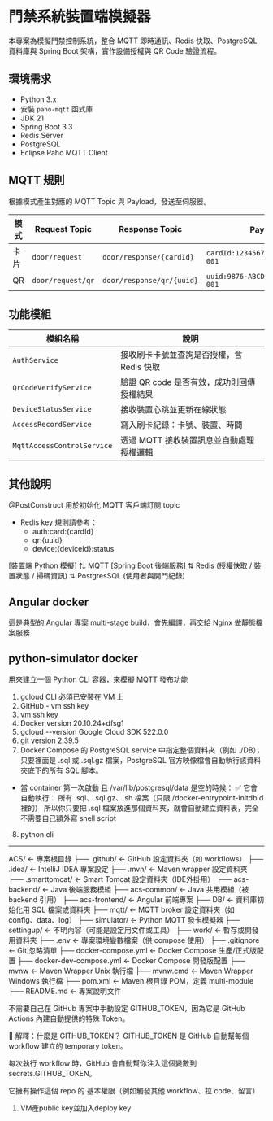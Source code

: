 # 門禁系統裝置端模擬器

本專案為模擬門禁控制系統，整合 MQTT 即時通訊、Redis 快取、PostgreSQL 資料庫與 Spring Boot 架構，實作設備授權與 QR Code 驗證流程。

## 環境需求

- Python 3.x
- 安裝 `paho-mqtt` 函式庫
- JDK 21
- Spring Boot 3.3
- Redis Server
- PostgreSQL
- Eclipse Paho MQTT Client

## MQTT 規則

根據模式產生對應的 MQTT Topic 與 Payload，發送至伺服器。

| 模式 | Request Topic     | Response Topic            | Payload 範例                             |
| -- | ----------------- | ------------------------- | -------------------------------------- |
| 卡片 | `door/request`    | `door/response/{cardId}`  | `cardId:123456789,deviceId:device-001` |
| QR | `door/request/qr` | `door/response/qr/{uuid}` | `uuid:9876-ABCD,deviceId:device-001`   |


## 功能模組
| 模組名稱 | 說明 |
|----------|------|
| `AuthService` | 接收刷卡卡號並查詢是否授權，含 Redis 快取 |
| `QrCodeVerifyService` | 驗證 QR code 是否有效，成功則回傳授權結果 |
| `DeviceStatusService` | 接收裝置心跳並更新在線狀態 |
| `AccessRecordService` | 寫入刷卡紀錄：卡號、裝置、時間|
| `MqttAccessControlService` | 透過 MQTT 接收裝置訊息並自動處理授權邏輯 |

## 其他說明
@PostConstruct 用於初始化 MQTT 客戶端訂閱 topic

* Redis key 規則請參考：
  * auth:card:{cardId}
  * qr:{uuid}
  * device:{deviceId}:status

[裝置端 Python 模擬]
⇅ MQTT
[Spring Boot 後端服務]
⇅ Redis 
(授權快取 / 裝置狀態 / 掃碼資訊)
⇅ PostgresSQL
(使用者與開門紀錄)

## Angular docker
這是典型的 Angular 專案 multi-stage build，會先編譯，再交給 Nginx 做靜態檔案服務

## python-simulator docker
用來建立一個 Python CLI 容器，來模擬 MQTT 發布功能


1. gcloud CLI 必須已安裝在 VM 上
2. GitHub - vm ssh key
3. vm ssh key
4. Docker version 20.10.24+dfsg1
5. gcloud --version Google Cloud SDK 522.0.0
6. git version 2.39.5
7. Docker Compose 的 PostgreSQL service 中指定整個資料夾（例如 ./DB），只要裡面是 .sql 或 .sql.gz 檔案，PostgreSQL 官方映像檔會自動執行該資料夾底下的所有 SQL 腳本。
  - 當 container 第一次啟動 且 /var/lib/postgresql/data 是空的時候：
    ✅ 它會自動執行：
    所有 .sql、.sql.gz、.sh 檔案（只限 /docker-entrypoint-initdb.d 裡的）
    所以你只要把 .sql 檔案放進那個資料夾，就會自動建立資料表，完全不需要自己額外寫 shell script
8. python cli


---
ACS/                            ← 專案根目錄
├── .github/                    ← GitHub 設定資料夾（如 workflows）
├── .idea/                      ← IntelliJ IDEA 專案設定
├── .mvn/                       ← Maven wrapper 設定資料夾
├── .smarttomcat/              ← Smart Tomcat 設定資料夾（IDE外掛用）
├── acs-backend/               ← Java 後端服務模組
├── acs-common/                ← Java 共用模組（被 backend 引用）
├── acs-frontend/              ← Angular 前端專案
├── DB/                        ← 資料庫初始化用 SQL 檔案或資料夾
├── mqtt/                      ← MQTT broker 設定資料夾（如 config、data、log）
├── simulator/                 ← Python MQTT 發卡模擬器
├── settingup/                 ← 不明內容（可能是設定用文件或工具）
├── work/                      ← 暫存或開發用資料夾
├── .env                       ← 專案環境變數檔案（供 compose 使用）
├── .gitignore                 ← Git 忽略清單
├── docker-compose.yml        ← Docker Compose 生產/正式版配置
├── docker-dev-compose.yml    ← Docker Compose 開發版配置
├── mvnw                      ← Maven Wrapper Unix 執行檔
├── mvnw.cmd                  ← Maven Wrapper Windows 執行檔
├── pom.xml                   ← Maven 根目錄 POM，定義 multi-module
└── README.md                 ← 專案說明文件

不需要自己在 GitHub 專案中手動設定 GITHUB_TOKEN，因為它是 GitHub Actions 內建自動提供的特殊 Token。

🧠 解釋：什麼是 GITHUB_TOKEN？
GITHUB_TOKEN 是 GitHub 自動幫每個 workflow 建立的 temporary token。

每次執行 workflow 時，GitHub 會自動幫你注入這個變數到 secrets.GITHUB_TOKEN。

它擁有操作這個 repo 的 基本權限（例如觸發其他 workflow、拉 code、留言）

1. VM產public key並加入deploy key